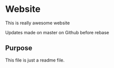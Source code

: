 # Website 

This is really awesome website

Updates made on master on Github before rebase

## Purpose

This file is just a readme file.
